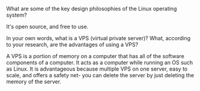 What are some of the key design philosophies of the Linux operating system?

It's open source, and free to use.

In your own words, what is a VPS (virtual private server)? What, according to your research, are the advantages of using a VPS?

A VPS is a portion of memory on a computer that has all of the software components of a computer. It acts as a computer while running an OS such as Linux. It is advantageous because multiple VPS on one server, easy to scale, and offers a safety net- you can delete the server by just deleting the memory of the server.
